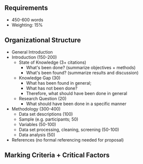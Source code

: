 ## Requirements
- 450-600 words
- Weighting: 15%

## Organizational Structure
- General Introduction
- Introduction (150-200)
	- State of Knowledge (3+ citations)
		- What's been done? (summarize objectives + methods)
		- What's been found? (summarize results and discussion)
	- Knowledge Gap (30)
		- What has been found in general;
		- What has not been done?
		- Therefore, what should have been done in general
	- Research Question (20)
		- What should have been done in a specific manner
- Methodology (300-400)
	- Data set descriptions (100)
	- Sample (e.g. participants; 50)
	- Variables (50-100)
	- Data set processing, cleaning, screening (50-100)
	- Data analysis (50)
- References (no formal referencing needed for proposal)

## Marking Criteria + Critical Factors
